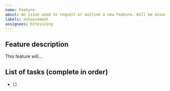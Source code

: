 ```yaml
---
name: Feature
about: An issue used to request or outline a new feature. Will be associated with a separate branch.
labels: enhancement
assignees: bitesizing
---
```


<!-- Issue title should mirror the Parent Title. -->
## Feature description
This feature will...

## List of tasks (complete in order)
- [ ] 